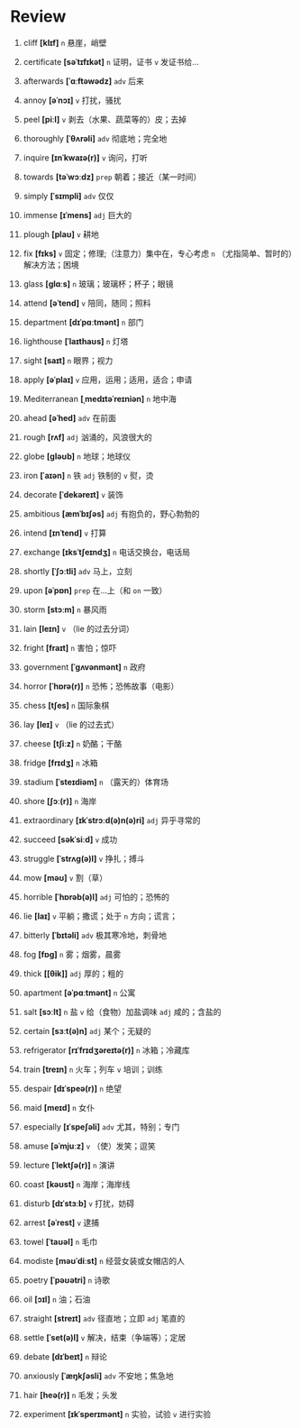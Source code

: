 # Review
1. cliff **[klɪf]** `n` 悬崖，峭壁

2. certificate **[səˈtɪfɪkət]** `n` 证明，证书 `v` 发证书给...

3. afterwards **[ˈɑːftəwədz]** `adv` 后来

4. annoy **[əˈnɔɪ]** `v` 打扰，骚扰

5. peel **[piːl]** `v` 剥去（水果、蔬菜等的）皮；去掉

6. thoroughly **[ˈθʌrəli]** `adv` 彻底地；完全地

7. inquire **[ɪnˈkwaɪə(r)]** `v` 询问，打听

8. towards **[təˈwɔːdz]** `prep` 朝着；接近（某一时间）

9. simply **[ˈsɪmpli]** `adv` 仅仅

10. immense **[ɪˈmens]** `adj` 巨大的

11. plough **[plaʊ]** `v` 耕地

12. fix **[fɪks]** `v` 固定；修理;（注意力）集中在，专心考虑 `n` （尤指简单、暂时的）解决方法；困境

13. glass **[ɡlɑːs]** `n` 玻璃；玻璃杯；杯子；眼镜

14. attend **[əˈtend]** `v` 陪同，随同；照料

15. department **[dɪˈpɑːtmənt]** `n` 部门

16. lighthouse **[ˈlaɪthaʊs]** `n` 灯塔

17. sight **[saɪt]** `n` 眼界；视力

18. apply **[əˈplaɪ]** `v` 应用，运用；适用，适合；申请

19. Mediterranean **[ˌmedɪtəˈreɪniən]** `n` 地中海

20. ahead **[əˈhed]** `adv` 在前面

21. rough **[rʌf]** `adj` 汹涌的，风浪很大的

22. globe **[ɡləʊb]** `n` 地球；地球仪

23. iron **[ˈaɪən]** `n` 铁 `adj` 铁制的 `v` 熨，烫

24. decorate **[ˈdekəreɪt]** `v` 装饰

25. ambitious **[æmˈbɪʃəs]** `adj` 有抱负的，野心勃勃的

26. intend **[ɪnˈtend]** `v` 打算

27. exchange **[ɪksˈtʃeɪndʒ]** `n` 电话交换台，电话局

28. shortly **[ˈʃɔːtli]** `adv` 马上，立刻

29. upon **[əˈpɒn]** `prep` 在...上（和 `on` 一致）

30. storm **[stɔːm]** `n` 暴风雨

31. lain **[leɪn]** `v` （lie 的过去分词）

32. fright **[fraɪt]** `n` 害怕；惊吓

33. government **[ˈɡʌvənmənt]** `n` 政府

34. horror **[ˈhɒrə(r)]** `n` 恐怖；恐怖故事（电影）

35. chess **[tʃes]** `n` 国际象棋

36. lay **[leɪ]** `v` （lie 的过去式）

37. cheese **[tʃiːz]** `n` 奶酪；干酪

38. fridge **[frɪdʒ]** `n` 冰箱

39. stadium **[ˈsteɪdiəm]** `n` （露天的）体育场

40. shore **[ʃɔː(r)]** `n` 海岸

41. extraordinary **[ɪkˈstrɔːd(ə)n(ə)ri]** `adj` 异乎寻常的

42. succeed **[səkˈsiːd]** `v` 成功

43. struggle **[ˈstrʌɡ(ə)l]** `v` 挣扎；搏斗

44. mow **[məʊ]** `v` 割（草）

45. horrible **[ˈhɒrəb(ə)l]** `adj` 可怕的；恐怖的

46. lie **[laɪ]** `v` 平躺；撒谎；处于 `n` 方向；谎言；

47. bitterly **[ˈbɪtəli]** `adv` 极其寒冷地，刺骨地

48. fog **[fɒɡ]** `n` 雾；烟雾，晨雾

49. thick **[[θik]]** `adj` 厚的；粗的

50. apartment **[əˈpɑːtmənt]** `n` 公寓

51. salt **[sɔːlt]** `n` 盐 `v` 给（食物）加盐调味 `adj` 咸的；含盐的

52. certain **[sɜːt(ə)n]** `adj` 某个；无疑的

53. refrigerator **[rɪˈfrɪdʒəreɪtə(r)]** `n` 冰箱；冷藏库

54. train **[treɪn]** `n` 火车；列车 `v` 培训；训练

55. despair **[dɪˈspeə(r)]** `n` 绝望

56. maid **[meɪd]** `n` 女仆

57. especially **[ɪˈspeʃəli]** `adv` 尤其，特别；专门

58. amuse **[əˈmjuːz]** `v` （使）发笑；逗笑

59. lecture **[ˈlektʃə(r)]** `n` 演讲

60. coast **[kəʊst]** `n` 海岸；海岸线

61. disturb **[dɪˈstɜːb]** `v` 打扰，妨碍

62. arrest **[əˈrest]** `v` 逮捕

63. towel **[ˈtaʊəl]** `n` 毛巾

64. modiste **[məʊˈdiːst]** `n` 经营女装或女帽店的人

65. poetry **[ˈpəʊətri]** `n` 诗歌

66. oil **[ɔɪl]** `n` 油；石油

67. straight **[streɪt]** `adv` 径直地；立即 `adj` 笔直的

68. settle **[ˈset(ə)l]** `v` 解决，结束（争端等）；定居

69. debate **[dɪˈbeɪt]** `n` 辩论

70. anxiously **[ˈæŋkʃəsli]** `adv` 不安地；焦急地

71. hair **[heə(r)]** `n` 毛发；头发

72. experiment **[ɪkˈsperɪmənt]** `n` 实验，试验 `v` 进行实验

